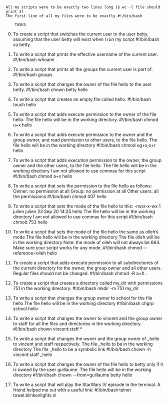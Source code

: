 

	All my scripts were to be exactly two lines long ($ wc -l file should print 2)
	The first line of all my files were to be exactly #!/bin/bash
		
		TASKS

0. To create a script that switches the current user to the user betty, assuming  that the user betty will exist when I run my script 
#!/bin/bash
su betty

1. To write a script that prints the effective username of the current user.
#!/bin/bash
whoami

2. To write a script that prints all the groups the current user is part of.
#!/bin/bash
groups

3. To write a script that changes the owner of the file hello to the user betty.
#!/bin/bash
chown betty hello

4. To write a script that creates an empty file called hello.
#!/bin/bash
touch hello

5. To write a script that adds execute permission to the owner of the file hello. 
The file hello will be in the working directory.
#!/bin/bash
chmod u+x hello

6. To write a script that adds execute permission to the owner and the group owner, and read permission to other users, to the file hello. The file hello will be in the working directory
#!/bin/bash
chmod ug+x,o+r hello

7. To write a script that adds execution permission to the owner, the group owner and the other users, to the file hello. 
The file hello will be in the working directory
I am not allowed to use commas for this script
#!/bin/bash
chmod a+x hello

8. To write a script that sets the permission to the file hello as follows:
Owner: no permission at all
Group: no permission at all
Other users: all the permissions 
#!/bin/bash
chmod 007 hello

9. To write a script that sets the mode of the file hello to this:
-rwxr-x-wx 1 julien julien 23 Sep 20 14:25 hello
The file hello will be in the working directory
I am not allowed to use commas for this script
#!/bin/bash
chmod 753 hello

10. To write a script that sets the mode of the file hello the same as olleh’s mode
The file hello will be in the working directory
The file olleh will be in the working directory
Note: the mode of olleh will not always be 664. Make sure your script works for any mode.
#!/bin/bash
chmod --reference=olleh hello

11. To create a script that adds execute permission to all subdirectories of the current directory for the owner, the group owner and all other users. Regular files should not be changed.
#!/bin/bash
chmod -R a+X .

12. To create a script that creates a directory called my_dir with permissions 751 in the working directory.
#!/bin/bash
mkdir -m 751 my_dir

13. To write a script that changes the group owner to school for the file hello
The file hello will be in the working directory
#!/bin/bash
chgrp school hello

14. To write a script that changes the owner to vincent and the group owner to staff for all the files and directories in the working directory.
#!/bin/bash
chown vincent:staff *

15. To write a script that changes the owner and the group owner of _hello to vincent and staff respectively.
The file _hello to be in the working directory
The file _hello to be a symbolic link
#!/bin/bash
chown -h vincent:staff _hello

16. To write a script that changes the owner of the file hello to betty only if it is owned by the user guillaume.
The file hello will be in the working directory
#!/bin/bash
chown --from=guillaume betty hello

17. To write a script that will play the StarWars IV episode in the terminal. A friend helped me out with a useful link:
#!/bin/bash
telnet towel.blinkenlights.nl
